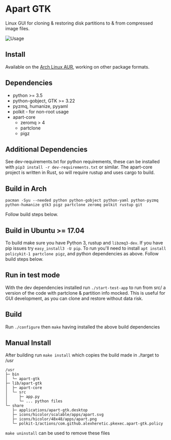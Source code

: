 Apart GTK
=========
Linux GUI for cloning & restoring disk partitions to & from compressed image files.

![Usage](https://raw.githubusercontent.com/alexheretic/apart-gtk/readme-images/apart-gtk-usage.gif?raw=true "Usage")

## Install
Available on the [Arch Linux AUR](https://aur.archlinux.org/packages/apart-gtk), working on other package formats.

## Dependencies
* python >= 3.5
* python-gobject, GTK >= 3.22
* pyzmq, humanize, pyyaml
* polkit - for non-root usage
* apart-core
  * zeromq > 4
  * partclone
  * pigz

## Additional Dependencies
See dev-requirements.txt for python requirements, these can be installed with `pip3 install -r dev-requirements.txt` or similar.
The apart-core project is written in Rust, so will require rustup and uses cargo to build.

## Build in Arch
`pacman -Syu --needed python python-gobject python-yaml python-pyzmq python-humanize gtk3 pigz partclone zeromq polkit rustup git`

Follow build steps below.

## Build in Ubuntu >= 17.04
To build make sure you have Python 3, rustup and `libzmq3-dev`. If you have pip issues try `easy_install3 -U pip`. To run you'll need to install `apt install policykit-1 partclone pigz`, and python dependencies as above.
Follow build steps below.

## Run in test mode
With the dev dependencies installed run `./start-test-app` to run from src/ a version of the code with
partclone & partition info mocked. This is useful for GUI development, as you can clone and restore without data risk.

## Build
Run `./configure` then `make` having installed the above build dependencies

## Manual Install
After building run `make install` which copies the build made in ./target to /usr
```
/usr
├─ bin
│  └─ apart-gtk
├─ lib/apart-gtk
│  ├─ apart-core
│  └─ src
│     ├─ app.py
│     └─ ... python files
└─ share
   ├─ applications/apart-gtk.desktop
   ├─ icons/hicolor/scalable/apps/apart.svg
   ├─ icons/hicolor/48x48/apps/apart.png
   └─ polkit-1/actions/com.github.alexheretic.pkexec.apart-gtk.policy
```

`make uninstall` can be used to remove these files
